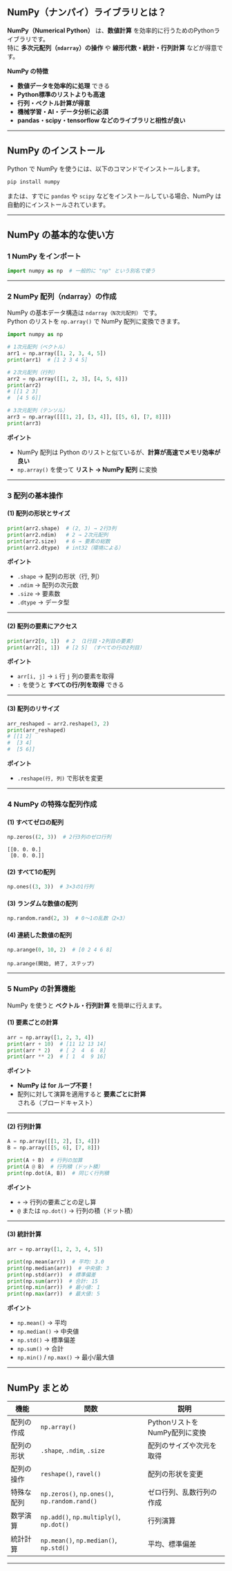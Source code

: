 ## **NumPy（ナンパイ）ライブラリとは？**
**NumPy（Numerical Python）** は、**数値計算** を効率的に行うためのPythonライブラリです。  
特に **多次元配列（`ndarray`）の操作** や **線形代数・統計・行列計算** などが得意です。

 **NumPy の特徴**
- **数値データを効率的に処理** できる
- **Python標準のリストよりも高速**
- **行列・ベクトル計算が得意**
- **機械学習・AI・データ分析に必須**
- **pandas・scipy・tensorflow などのライブラリと相性が良い**

---

## **NumPy のインストール**
Python で NumPy を使うには、以下のコマンドでインストールします。
```sh
pip install numpy
```
または、すでに `pandas` や `scipy` などをインストールしている場合、NumPy は自動的にインストールされています。

---

## **NumPy の基本的な使い方**
### **1️ NumPy をインポート**
```python
import numpy as np  # 一般的に "np" という別名で使う
```

---

### **2️ NumPy 配列（ndarray）の作成**
NumPy の基本データ構造は `ndarray（N次元配列）` です。  
Python のリストを `np.array()` で NumPy 配列に変換できます。

```python
import numpy as np

# 1次元配列（ベクトル）
arr1 = np.array([1, 2, 3, 4, 5])
print(arr1)  # [1 2 3 4 5]

# 2次元配列（行列）
arr2 = np.array([[1, 2, 3], [4, 5, 6]])
print(arr2)
# [[1 2 3]
#  [4 5 6]]

# 3次元配列（テンソル）
arr3 = np.array([[[1, 2], [3, 4]], [[5, 6], [7, 8]]])
print(arr3)
```
 **ポイント**
- NumPy 配列は Python のリストと似ているが、**計算が高速でメモリ効率が良い**
- `np.array()` を使って **リスト → NumPy 配列** に変換

---

### **3️ 配列の基本操作**
#### **(1) 配列の形状とサイズ**
```python
print(arr2.shape)  # (2, 3) → 2行3列
print(arr2.ndim)   # 2 → 2次元配列
print(arr2.size)   # 6 → 要素の総数
print(arr2.dtype)  # int32（環境による）
```
 **ポイント**
- `.shape` → 配列の形状（行, 列）
- `.ndim` → 配列の次元数
- `.size` → 要素数
- `.dtype` → データ型

---

#### **(2) 配列の要素にアクセス**
```python
print(arr2[0, 1])  # 2 （1行目・2列目の要素）
print(arr2[:, 1])  # [2 5] （すべての行の2列目）
```
 **ポイント**
- `arr[i, j]` → `i` 行 `j` 列の要素を取得
- `:` を使うと **すべての行/列を取得** できる

---

#### **(3) 配列のリサイズ**
```python
arr_reshaped = arr2.reshape(3, 2)
print(arr_reshaped)
# [[1 2]
#  [3 4]
#  [5 6]]
```
 **ポイント**
- `.reshape(行, 列)` で形状を変更

---

### **4️ NumPy の特殊な配列作成**
#### **(1) すべてゼロの配列**
```python
np.zeros((2, 3))  # 2行3列のゼロ行列
```
```
[[0. 0. 0.]
 [0. 0. 0.]]
```

#### **(2) すべて1の配列**
```python
np.ones((3, 3))  # 3×3の1行列
```

#### **(3) ランダムな数値の配列**
```python
np.random.rand(2, 3)  # 0～1の乱数（2×3）
```

#### **(4) 連続した数値の配列**
```python
np.arange(0, 10, 2)  # [0 2 4 6 8]
```
 `np.arange(開始, 終了, ステップ)`

---

### **5 NumPy の計算機能**
NumPy を使うと **ベクトル・行列計算** を簡単に行えます。

#### **(1) 要素ごとの計算**
```python
arr = np.array([1, 2, 3, 4])
print(arr + 10)  # [11 12 13 14]
print(arr * 2)   # [ 2  4  6  8]
print(arr ** 2)  # [ 1  4  9 16]
```
 **ポイント**
- **NumPy は for ループ不要！**
- 配列に対して演算を適用すると **要素ごとに計算** される（ブロードキャスト）

---

#### **(2) 行列計算**
```python
A = np.array([[1, 2], [3, 4]])
B = np.array([[5, 6], [7, 8]])

print(A + B)  # 行列の加算
print(A @ B)  # 行列積（ドット積）
print(np.dot(A, B))  # 同じく行列積
```
 **ポイント**
- `+` → 行列の要素ごとの足し算
- `@` または `np.dot()` → 行列の積（ドット積）

---

#### **(3) 統計計算**
```python
arr = np.array([1, 2, 3, 4, 5])

print(np.mean(arr))  # 平均: 3.0
print(np.median(arr))  # 中央値: 3
print(np.std(arr))  # 標準偏差
print(np.sum(arr))  # 合計: 15
print(np.min(arr))  # 最小値: 1
print(np.max(arr))  # 最大値: 5
```
 **ポイント**
- `np.mean()` → 平均
- `np.median()` → 中央値
- `np.std()` → 標準偏差
- `np.sum()` → 合計
- `np.min()` / `np.max()` → 最小/最大値

---

## **NumPy まとめ**
| 機能 | 関数 | 説明 |
|----|----|----|
| 配列の作成 | `np.array()` | PythonリストをNumPy配列に変換 |
| 配列の形状 | `.shape`, `.ndim`, `.size` | 配列のサイズや次元を取得 |
| 配列の操作 | `reshape()`, `ravel()` | 配列の形状を変更 |
| 特殊な配列 | `np.zeros()`, `np.ones()`, `np.random.rand()` | ゼロ行列、乱数行列の作成 |
| 数学演算 | `np.add()`, `np.multiply()`, `np.dot()` | 行列演算 |
| 統計計算 | `np.mean()`, `np.median()`, `np.std()` | 平均、標準偏差 |

---

